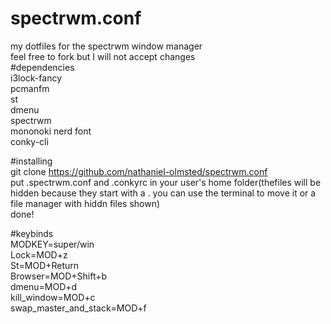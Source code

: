 # spectrwm.conf
my dotfiles for the spectrwm window manager                                                    
feel free to fork but I will not accept changes                            
#dependencies                                      
i3lock-fancy                                       
pcmanfm                            
st                          
dmenu                        
spectrwm                       
mononoki nerd font                                                      
conky-cli                                                          

#installing                       
git clone https://github.com/nathaniel-olmsted/spectrwm.conf                    
put .spectrwm.conf and .conkyrc in your user's home folder(thefiles will be hidden because they start with a . you can use the terminal to move it or a file manager with hiddn files shown)                     
done!             
 
#keybinds                        
MODKEY=super/win                      
Lock=MOD+z                                  
St=MOD+Return                                    
Browser=MOD+Shift+b                                         
dmenu=MOD+d                            
kill_window=MOD+c                             
swap_master_and_stack=MOD+f                        
       
